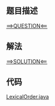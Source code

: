 ## 题目描述

[==>QUESTION<==](https://leetcode-cn.com/problems/lexicographical-numbers/)

## 解法

[==>SOLUTION<==](https://leetcode-cn.com/problems/lexicographical-numbers/solution/yi-ci-bian-li-zhi-jie-shu-chu-di-gui-by-4pxpv/)

## 代码

[LexicalOrder.java](https://github.com/Marshal7cc/leetcode-java/blob/master/src/dfs/LexicalOrder.java)

